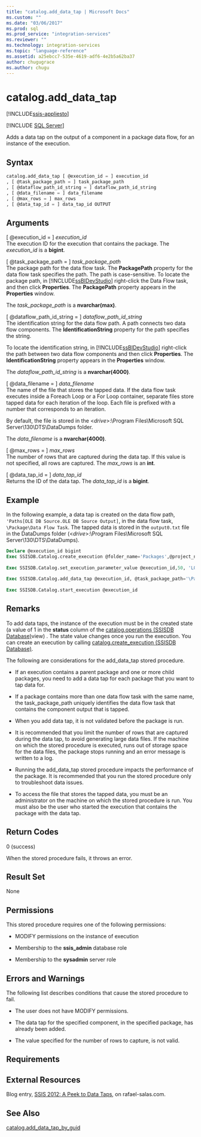 ```yaml
---
title: "catalog.add_data_tap | Microsoft Docs"
ms.custom: ""
ms.date: "03/06/2017"
ms.prod: sql
ms.prod_service: "integration-services"
ms.reviewer: ""
ms.technology: integration-services
ms.topic: "language-reference"
ms.assetid: a25ebcc7-535e-4619-adf6-4e2b5a62ba37
author: chugugrace
ms.author: chugu
---
```

# catalog.add_data_tap 

[!INCLUDE[ssis-appliesto](../../includes/applies-to-version/sqlserver-ssis.md)]


[!INCLUDE [SQL Server](../../includes/applies-to-version/sqlserver.md)]

  Adds a data tap on the output of a component in a package data flow, for an instance of the execution.  
  
## Syntax  
  
```sql  
catalog.add_data_tap [ @execution_id = ] execution_id  
, [ @task_package_path = ] task_package_path  
, [ @dataflow_path_id_string = ] dataflow_path_id_string  
, [ @data_filename = ] data_filename  
, [ @max_rows = ] max_rows  
, [ @data_tap_id = ] data_tap_id OUTPUT  
```  
  
## Arguments  
 [ @execution_id = ] *execution_id*  
 The execution ID for the execution that contains the package. The *execution_id* is a **bigint**.  
  
 [ @task_package_path = ] *task_package_path*  
 The package path for the data flow task. The **PackagePath** property for the data flow task specifies the path. The path is case-sensitive. To locate the package path, in [!INCLUDE[ssBIDevStudio](../../includes/ssbidevstudio-md.md)] right-click the Data Flow task, and then click **Properties**. The **PackagePath** property appears in the **Properties** window.  
  
 The *task_package_path* is a **nvarchar(max)**.  
  
 [ @dataflow_path_id_string = ] *dataflow_path_id_string*  
 The identification string for the data flow path. A path connects two data flow components. The **IdentificationString** property for the path specifies the string.  
  
 To locate the identification string, in [!INCLUDE[ssBIDevStudio](../../includes/ssbidevstudio-md.md)] right-click the path between two data flow components and then click **Properties**. The **IdentificationString** property appears in the **Properties** window.  
  
 The *dataflow_path_id_string* is a **nvarchar(4000)**.  
  
 [ @data_filename = ] *data_filename*  
 The name of the file that stores the tapped data. If the data flow task executes inside a Foreach Loop or a For Loop container, separate files store tapped data for each iteration of the loop. Each file is prefixed with a number that corresponds to an iteration.  
  
 By default, the file is stored in the \<*drive*>:\Program Files\Microsoft SQL Server\130\DTS\DataDumps folder.  
  
 The *data_filename* is a **nvarchar(4000)**.  
  
 [ @max_rows = ] *max_rows*  
 The number of rows that are captured during the data tap. If this value is not specified, all rows are captured. The *max_rows* is an **int**.  
  
 [ @data_tap_id = ] *data_tap_id*  
 Returns the ID of the data tap. The *data_tap_id* is a **bigint**.  
  
## Example  
 In the following example, a data tap is created on the data flow path, `'Paths[OLE DB Source.OLE DB Source Output]`, in the data flow task, `\Package\Data Flow Task`. The tapped data is stored in the `output0.txt` file in the DataDumps folder (\<*drive*>:\Program Files\Microsoft SQL Server\130\DTS\DataDumps).  
  
```sql
Declare @execution_id bigint  
Exec SSISDB.Catalog.create_execution @folder_name='Packages',@project_name='SSISPackages', @package_name='Package.dtsx',@reference_id=Null, @use32bitruntime=False, @execution_id=@execution_id OUTPUT  
  
Exec SSISDB.Catalog.set_execution_parameter_value @execution_id,50, 'LOGGING_LEVEL', 0  
  
Exec SSISDB.Catalog.add_data_tap @execution_id, @task_package_path='\Package\Data Flow Task', @dataflow_path_id_string = 'Paths[OLE DB Source.OLE DB Source Output]', @data_filename = 'output0.txt'  
  
Exec SSISDB.Catalog.start_execution @execution_id  
```  
  
## Remarks  
 To add data taps, the instance of the execution must be in the created state (a value of 1 in the **status** column of the [catalog.operations &#40;SSISDB Database&#41;](../../integration-services/system-views/catalog-operations-ssisdb-database.md)view) . The state value changes once you run the execution. You can create an execution by calling [catalog.create_execution &#40;SSISDB Database&#41;](../../integration-services/system-stored-procedures/catalog-create-execution-ssisdb-database.md).  
  
 The following are considerations for the add_data_tap stored procedure.  
  
-   If an execution contains a parent package and one or more child packages, you need to add a data tap for each package that you want to tap data for.  
  
-   If a package contains more than one data flow task with the same name, the task_package_path uniquely identifies the data flow task that contains the component output that is tapped.  
  
-   When you add data tap, it is not validated before the package is run.  
  
-   It is recommended that you limit the number of rows that are captured during the data tap, to avoid generating large data files. If the machine on which the stored procedure is executed, runs out of storage space for the data files, the package stops running and an error message is written to a log.  
  
-   Running the add_data_tap stored procedure impacts the performance of the package. It is recommended that you run the stored procedure only to troubleshoot data issues.  
  
-   To access the file that stores the tapped data, you must be an administrator on the machine on which the stored procedure is run. You must also be the user who started the execution that contains the package with the data tap.  
  
## Return Codes  
 0 (success)  
  
 When the stored procedure fails, it throws an error.  
  
## Result Set  
 None  
  
## Permissions  
 This stored procedure requires one of the following permissions:  
  
-   MODIFY permissions on the instance of execution  
  
-   Membership to the **ssis_admin** database role  
  
-   Membership to the **sysadmin** server role  
  
## Errors and Warnings  
 The following list describes conditions that cause the stored procedure to fail.  
  
-   The user does not have MODIFY permissions.  
  
-   The data tap for the specified component, in the specified package, has already been added.  
  
-   The value specified for the number of rows to capture, is not valid.  
  
## Requirements  
  
## External Resources  
 Blog entry, [SSIS 2012: A Peek to Data Taps](https://go.microsoft.com/fwlink/?LinkId=239983), on rafael-salas.com.  
  
## See Also  
 [catalog.add_data_tap_by_guid](../../integration-services/system-stored-procedures/catalog-add-data-tap-by-guid.md)  
  
  
